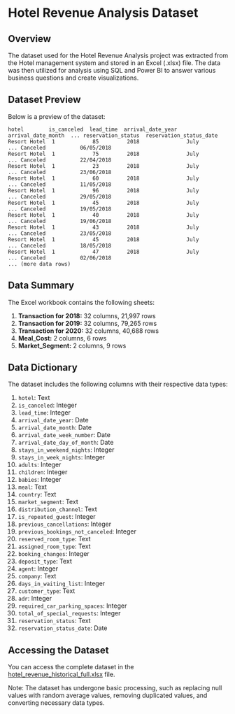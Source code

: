 # Hotel Revenue Analysis Dataset

## Overview
The dataset used for the Hotel Revenue Analysis project was extracted from the Hotel management system and stored in an Excel (.xlsx) file. The data was then utilized for analysis using SQL and Power BI to answer various business questions and create visualizations.

## Dataset Preview
Below is a preview of the dataset:

```
hotel        is_canceled  lead_time  arrival_date_year  arrival_date_month  ... reservation_status  reservation_status_date
Resort Hotel  1            85         2018               July               ... Canceled           06/05/2018
Resort Hotel  1            75         2018               July               ... Canceled           22/04/2018
Resort Hotel  1            23         2018               July               ... Canceled           23/06/2018
Resort Hotel  1            60         2018               July               ... Canceled           11/05/2018
Resort Hotel  1            96         2018               July               ... Canceled           29/05/2018
Resort Hotel  1            45         2018               July               ... Canceled           19/05/2018
Resort Hotel  1            40         2018               July               ... Canceled           19/06/2018
Resort Hotel  1            43         2018               July               ... Canceled           23/05/2018
Resort Hotel  1            45         2018               July               ... Canceled           18/05/2018
Resort Hotel  1            47         2018               July               ... Canceled           02/06/2018
... (more data rows)
```

## Data Summary
The Excel workbook contains the following sheets:

1. **Transaction for 2018:** 32 columns, 21,997 rows
2. **Transaction for 2019:** 32 columns, 79,265 rows
3. **Transaction for 2020:** 32 columns, 40,688 rows
4. **Meal_Cost:** 2 columns, 6 rows
5. **Market_Segment:** 2 columns, 9 rows

## Data Dictionary
The dataset includes the following columns with their respective data types:

1. `hotel`: Text
2. `is_canceled`: Integer
3. `lead_time`: Integer
4. `arrival_date_year`: Date
5. `arrival_date_month`: Date
6. `arrival_date_week_number`: Date
7. `arrival_date_day_of_month`: Date
8. `stays_in_weekend_nights`: Integer
9. `stays_in_week_nights`: Integer
10. `adults`: Integer
11. `children`: Integer
12. `babies`: Integer
13. `meal`: Text
14. `country`: Text
15. `market_segment`: Text
16. `distribution_channel`: Text
17. `is_repeated_guest`: Integer
18. `previous_cancellations`: Integer
19. `previous_bookings_not_canceled`: Integer
20. `reserved_room_type`: Text
21. `assigned_room_type`: Text
22. `booking_changes`: Integer
23. `deposit_type`: Text
24. `agent`: Integer
25. `company`: Text
26. `days_in_waiting_list`: Integer
27. `customer_type`: Text
28. `adr`: Integer
29. `required_car_parking_spaces`: Integer
30. `total_of_special_requests`: Integer
31. `reservation_status`: Text
32. `reservation_status_date`: Date

## Accessing the Dataset
You can access the complete dataset in the [hotel_revenue_historical_full.xlsx](https://github.com/AlexanderTheGrand1/Data-Analysis/blob/main/SQL/02HotelRevenuePowerBI/hotel_revenue_historical_full.xlsx) file.

Note: The dataset has undergone basic processing, such as replacing null values with random average values, removing duplicated values, and converting necessary data types.
